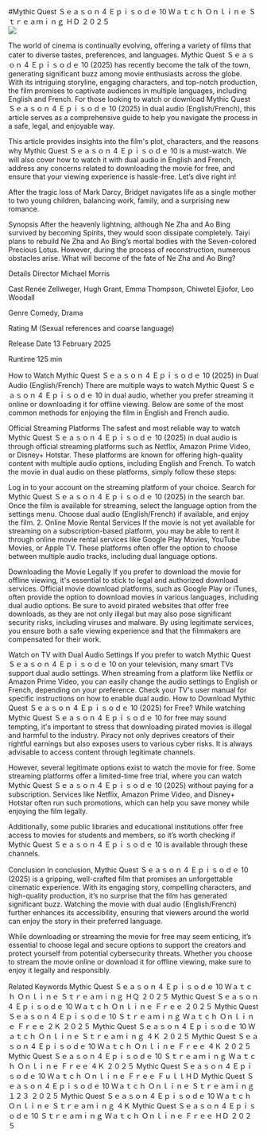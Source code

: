 #Mythic Quest Ｓｅａｓｏｎ 4 Ｅｐｉｓｏｄｅ 10 Ｗａｔｃｈ Ｏｎｌｉｎｅ Ｓｔｒｅａｍｉｎｇ ＨＤ ２０２５  
[![](https://i.imgur.com/qSNzIqt.png)](https://movie.rssnews.media/yBCFxzY.php)  
  
The world of cinema is continually evolving, offering a variety of films that cater to diverse tastes, preferences, and languages. Mythic Quest Ｓｅａｓｏｎ 4 Ｅｐｉｓｏｄｅ 10 (2025) has recently become the talk of the town, generating significant buzz among movie enthusiasts across the globe. With its intriguing storyline, engaging characters, and top-notch production, the film promises to captivate audiences in multiple languages, including English and French. For those looking to watch or download Mythic Quest Ｓｅａｓｏｎ 4 Ｅｐｉｓｏｄｅ 10 (2025) in dual audio (English/French), this article serves as a comprehensive guide to help you navigate the process in a safe, legal, and enjoyable way.

This article provides insights into the film's plot, characters, and the reasons why Mythic Quest Ｓｅａｓｏｎ 4 Ｅｐｉｓｏｄｅ 10 is a must-watch. We will also cover how to watch it with dual audio in English and French, address any concerns related to downloading the movie for free, and ensure that your viewing experience is hassle-free. Let’s dive right in!

After the tragic loss of Mark Darcy, Bridget navigates life as a single mother to two young children, balancing work, family, and a surprising new romance.

Synopsis
After the heavenly lightning, although Ne Zha and Ao Bing survived by becoming Spirits, they would soon dissipate completely. Taiyi plans to rebuild Ne Zha and Ao Bing’s mortal bodies with the Seven-colored Precious Lotus. However, during the process of reconstruction, numerous obstacles arise. What will become of the fate of Ne Zha and Ao Bing?

Details
Director Michael Morris

Cast Renée Zellweger, Hugh Grant, Emma Thompson, Chiwetel Ejiofor, Leo Woodall

Genre Comedy, Drama

Rating M (Sexual references and coarse language)

Release Date 13 February 2025

Runtime 125 min

How to Watch Mythic Quest Ｓｅａｓｏｎ 4 Ｅｐｉｓｏｄｅ 10 (2025) in Dual Audio (English/French)
There are multiple ways to watch Mythic Quest Ｓｅａｓｏｎ 4 Ｅｐｉｓｏｄｅ 10 in dual audio, whether you prefer streaming it online or downloading it for offline viewing. Below are some of the most common methods for enjoying the film in English and French audio.

Official Streaming Platforms The safest and most reliable way to watch Mythic Quest Ｓｅａｓｏｎ 4 Ｅｐｉｓｏｄｅ 10 (2025) in dual audio is through official streaming platforms such as Netflix, Amazon Prime Video, or Disney+ Hotstar. These platforms are known for offering high-quality content with multiple audio options, including English and French.
To watch the movie in dual audio on these platforms, simply follow these steps:

Log in to your account on the streaming platform of your choice. Search for Mythic Quest Ｓｅａｓｏｎ 4 Ｅｐｉｓｏｄｅ 10 (2025) in the search bar. Once the film is available for streaming, select the language option from the settings menu. Choose dual audio (English/French) if available, and enjoy the film. 2. Online Movie Rental Services If the movie is not yet available for streaming on a subscription-based platform, you may be able to rent it through online movie rental services like Google Play Movies, YouTube Movies, or Apple TV. These platforms often offer the option to choose between multiple audio tracks, including dual language options.

Downloading the Movie Legally If you prefer to download the movie for offline viewing, it's essential to stick to legal and authorized download services. Official movie download platforms, such as Google Play or iTunes, often provide the option to download movies in various languages, including dual audio options.
Be sure to avoid pirated websites that offer free downloads, as they are not only illegal but may also pose significant security risks, including viruses and malware. By using legitimate services, you ensure both a safe viewing experience and that the filmmakers are compensated for their work.

Watch on TV with Dual Audio Settings If you prefer to watch Mythic Quest Ｓｅａｓｏｎ 4 Ｅｐｉｓｏｄｅ 10 on your television, many smart TVs support dual audio settings. When streaming from a platform like Netflix or Amazon Prime Video, you can easily change the audio settings to English or French, depending on your preference. Check your TV's user manual for specific instructions on how to enable dual audio.
How to Download Mythic Quest Ｓｅａｓｏｎ 4 Ｅｐｉｓｏｄｅ 10 (2025) for Free?
While watching Mythic Quest Ｓｅａｓｏｎ 4 Ｅｐｉｓｏｄｅ 10 for free may sound tempting, it's important to stress that downloading pirated movies is illegal and harmful to the industry. Piracy not only deprives creators of their rightful earnings but also exposes users to various cyber risks. It is always advisable to access content through legitimate channels.

However, several legitimate options exist to watch the movie for free. Some streaming platforms offer a limited-time free trial, where you can watch Mythic Quest Ｓｅａｓｏｎ 4 Ｅｐｉｓｏｄｅ 10 (2025) without paying for a subscription. Services like Netflix, Amazon Prime Video, and Disney+ Hotstar often run such promotions, which can help you save money while enjoying the film legally.

Additionally, some public libraries and educational institutions offer free access to movies for students and members, so it’s worth checking if Mythic Quest Ｓｅａｓｏｎ 4 Ｅｐｉｓｏｄｅ 10 is available through these channels.

Conclusion
In conclusion, Mythic Quest Ｓｅａｓｏｎ 4 Ｅｐｉｓｏｄｅ 10 (2025) is a gripping, well-crafted film that promises an unforgettable cinematic experience. With its engaging story, compelling characters, and high-quality production, it’s no surprise that the film has generated significant buzz. Watching the movie with dual audio (English/French) further enhances its accessibility, ensuring that viewers around the world can enjoy the story in their preferred language.

While downloading or streaming the movie for free may seem enticing, it’s essential to choose legal and secure options to support the creators and protect yourself from potential cybersecurity threats. Whether you choose to stream the movie online or download it for offline viewing, make sure to enjoy it legally and responsibly.

Related Keywords
Mythic Quest Ｓｅａｓｏｎ 4 Ｅｐｉｓｏｄｅ 10 Ｗａｔｃｈ Ｏｎｌｉｎｅ Ｓｔｒｅａｍｉｎｇ ＨＱ ２０２５
Mythic Quest Ｓｅａｓｏｎ 4 Ｅｐｉｓｏｄｅ 10 Ｗａｔｃｈ Ｏｎｌｉｎｅ Ｆｒｅｅ ２０２５
Mythic Quest Ｓｅａｓｏｎ 4 Ｅｐｉｓｏｄｅ 10 Ｓｔｒｅａｍｉｎｇ Ｗａｔｃｈ Ｏｎｌｉｎｅ Ｆｒｅｅ ２Ｋ ２０２５
Mythic Quest Ｓｅａｓｏｎ 4 Ｅｐｉｓｏｄｅ 10 Ｗａｔｃｈ Ｏｎｌｉｎｅ Ｓｔｒｅａｍｉｎｇ ４Ｋ ２０２５
Mythic Quest Ｓｅａｓｏｎ 4 Ｅｐｉｓｏｄｅ 10 Ｗａｔｃｈ Ｏｎｌｉｎｅ Ｆｒｅｅ ４Ｋ ２０２５
Mythic Quest Ｓｅａｓｏｎ 4 Ｅｐｉｓｏｄｅ 10 Ｓｔｒｅａｍｉｎｇ Ｗａｔｃｈ Ｏｎｌｉｎｅ Ｆｒｅｅ ４Ｋ ２０２５
Mythic Quest Ｓｅａｓｏｎ 4 Ｅｐｉｓｏｄｅ 10 Ｗａｔｃｈ Ｏｎｌｉｎｅ Ｆｒｅｅ ＦｕｌｌＨＤ
Mythic Quest Ｓｅａｓｏｎ 4 Ｅｐｉｓｏｄｅ 10 Ｗａｔｃｈ Ｏｎｌｉｎｅ Ｓｔｒｅａｍｉｎｇ １２３ ２０２５
Mythic Quest Ｓｅａｓｏｎ 4 Ｅｐｉｓｏｄｅ 10 Ｗａｔｃｈ Ｏｎｌｉｎｅ Ｓｔｒｅａｍｉｎｇ ４Ｋ
Mythic Quest Ｓｅａｓｏｎ 4 Ｅｐｉｓｏｄｅ 10 Ｓｔｒｅａｍｉｎｇ Ｗａｔｃｈ Ｏｎｌｉｎｅ Ｆｒｅｅ ＨＤ ２０２５
